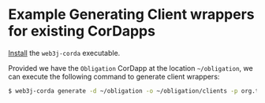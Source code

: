 Example Generating Client wrappers for existing CorDapps
========================================================

[Install](quickstart.md) the `web3j-corda` executable. 

Provided we have the `Obligation` CorDapp at the location `~/obligation`, we can execute the following command
to generate client wrappers: 

```zsh
$ web3j-corda generate -d ~/obligation -o ~/obligation/clients -p org.test.web3j.corda
```
